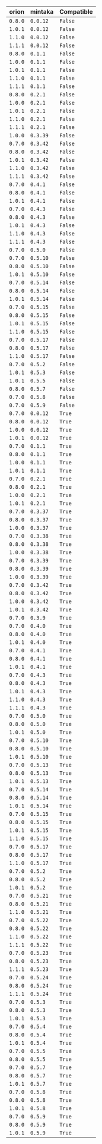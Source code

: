 | orion | mintaka | Compatible | 
 |-------|------|-----| 
| ```0.8.0``` | ```0.0.12``` | ```False``` | 
| ```1.0.1``` | ```0.0.12``` | ```False``` | 
| ```1.1.0``` | ```0.0.12``` | ```False``` | 
| ```1.1.1``` | ```0.0.12``` | ```False``` | 
| ```0.8.0``` | ```0.1.1``` | ```False``` | 
| ```1.0.0``` | ```0.1.1``` | ```False``` | 
| ```1.0.1``` | ```0.1.1``` | ```False``` | 
| ```1.1.0``` | ```0.1.1``` | ```False``` | 
| ```1.1.1``` | ```0.1.1``` | ```False``` | 
| ```0.8.0``` | ```0.2.1``` | ```False``` | 
| ```1.0.0``` | ```0.2.1``` | ```False``` | 
| ```1.0.1``` | ```0.2.1``` | ```False``` | 
| ```1.1.0``` | ```0.2.1``` | ```False``` | 
| ```1.1.1``` | ```0.2.1``` | ```False``` | 
| ```1.0.0``` | ```0.3.39``` | ```False``` | 
| ```0.7.0``` | ```0.3.42``` | ```False``` | 
| ```0.8.0``` | ```0.3.42``` | ```False``` | 
| ```1.0.1``` | ```0.3.42``` | ```False``` | 
| ```1.1.0``` | ```0.3.42``` | ```False``` | 
| ```1.1.1``` | ```0.3.42``` | ```False``` | 
| ```0.7.0``` | ```0.4.1``` | ```False``` | 
| ```0.8.0``` | ```0.4.1``` | ```False``` | 
| ```1.0.1``` | ```0.4.1``` | ```False``` | 
| ```0.7.0``` | ```0.4.3``` | ```False``` | 
| ```0.8.0``` | ```0.4.3``` | ```False``` | 
| ```1.0.1``` | ```0.4.3``` | ```False``` | 
| ```1.1.0``` | ```0.4.3``` | ```False``` | 
| ```1.1.1``` | ```0.4.3``` | ```False``` | 
| ```0.7.0``` | ```0.5.0``` | ```False``` | 
| ```0.7.0``` | ```0.5.10``` | ```False``` | 
| ```0.8.0``` | ```0.5.10``` | ```False``` | 
| ```1.0.1``` | ```0.5.10``` | ```False``` | 
| ```0.7.0``` | ```0.5.14``` | ```False``` | 
| ```0.8.0``` | ```0.5.14``` | ```False``` | 
| ```1.0.1``` | ```0.5.14``` | ```False``` | 
| ```0.7.0``` | ```0.5.15``` | ```False``` | 
| ```0.8.0``` | ```0.5.15``` | ```False``` | 
| ```1.0.1``` | ```0.5.15``` | ```False``` | 
| ```1.1.0``` | ```0.5.15``` | ```False``` | 
| ```0.7.0``` | ```0.5.17``` | ```False``` | 
| ```0.8.0``` | ```0.5.17``` | ```False``` | 
| ```1.1.0``` | ```0.5.17``` | ```False``` | 
| ```0.7.0``` | ```0.5.2``` | ```False``` | 
| ```1.0.1``` | ```0.5.3``` | ```False``` | 
| ```1.0.1``` | ```0.5.5``` | ```False``` | 
| ```0.8.0``` | ```0.5.7``` | ```False``` | 
| ```0.7.0``` | ```0.5.8``` | ```False``` | 
| ```0.7.0``` | ```0.5.9``` | ```False``` | 
| ```0.7.0``` | ```0.0.12``` | ```True``` | 
| ```0.8.0``` | ```0.0.12``` | ```True``` | 
| ```1.0.0``` | ```0.0.12``` | ```True``` | 
| ```1.0.1``` | ```0.0.12``` | ```True``` | 
| ```0.7.0``` | ```0.1.1``` | ```True``` | 
| ```0.8.0``` | ```0.1.1``` | ```True``` | 
| ```1.0.0``` | ```0.1.1``` | ```True``` | 
| ```1.0.1``` | ```0.1.1``` | ```True``` | 
| ```0.7.0``` | ```0.2.1``` | ```True``` | 
| ```0.8.0``` | ```0.2.1``` | ```True``` | 
| ```1.0.0``` | ```0.2.1``` | ```True``` | 
| ```1.0.1``` | ```0.2.1``` | ```True``` | 
| ```0.7.0``` | ```0.3.37``` | ```True``` | 
| ```0.8.0``` | ```0.3.37``` | ```True``` | 
| ```1.0.0``` | ```0.3.37``` | ```True``` | 
| ```0.7.0``` | ```0.3.38``` | ```True``` | 
| ```0.8.0``` | ```0.3.38``` | ```True``` | 
| ```1.0.0``` | ```0.3.38``` | ```True``` | 
| ```0.7.0``` | ```0.3.39``` | ```True``` | 
| ```0.8.0``` | ```0.3.39``` | ```True``` | 
| ```1.0.0``` | ```0.3.39``` | ```True``` | 
| ```0.7.0``` | ```0.3.42``` | ```True``` | 
| ```0.8.0``` | ```0.3.42``` | ```True``` | 
| ```1.0.0``` | ```0.3.42``` | ```True``` | 
| ```1.0.1``` | ```0.3.42``` | ```True``` | 
| ```0.7.0``` | ```0.3.9``` | ```True``` | 
| ```0.7.0``` | ```0.4.0``` | ```True``` | 
| ```0.8.0``` | ```0.4.0``` | ```True``` | 
| ```1.0.1``` | ```0.4.0``` | ```True``` | 
| ```0.7.0``` | ```0.4.1``` | ```True``` | 
| ```0.8.0``` | ```0.4.1``` | ```True``` | 
| ```1.0.1``` | ```0.4.1``` | ```True``` | 
| ```0.7.0``` | ```0.4.3``` | ```True``` | 
| ```0.8.0``` | ```0.4.3``` | ```True``` | 
| ```1.0.1``` | ```0.4.3``` | ```True``` | 
| ```1.1.0``` | ```0.4.3``` | ```True``` | 
| ```1.1.1``` | ```0.4.3``` | ```True``` | 
| ```0.7.0``` | ```0.5.0``` | ```True``` | 
| ```0.8.0``` | ```0.5.0``` | ```True``` | 
| ```1.0.1``` | ```0.5.0``` | ```True``` | 
| ```0.7.0``` | ```0.5.10``` | ```True``` | 
| ```0.8.0``` | ```0.5.10``` | ```True``` | 
| ```1.0.1``` | ```0.5.10``` | ```True``` | 
| ```0.7.0``` | ```0.5.13``` | ```True``` | 
| ```0.8.0``` | ```0.5.13``` | ```True``` | 
| ```1.0.1``` | ```0.5.13``` | ```True``` | 
| ```0.7.0``` | ```0.5.14``` | ```True``` | 
| ```0.8.0``` | ```0.5.14``` | ```True``` | 
| ```1.0.1``` | ```0.5.14``` | ```True``` | 
| ```0.7.0``` | ```0.5.15``` | ```True``` | 
| ```0.8.0``` | ```0.5.15``` | ```True``` | 
| ```1.0.1``` | ```0.5.15``` | ```True``` | 
| ```1.1.0``` | ```0.5.15``` | ```True``` | 
| ```0.7.0``` | ```0.5.17``` | ```True``` | 
| ```0.8.0``` | ```0.5.17``` | ```True``` | 
| ```1.1.0``` | ```0.5.17``` | ```True``` | 
| ```0.7.0``` | ```0.5.2``` | ```True``` | 
| ```0.8.0``` | ```0.5.2``` | ```True``` | 
| ```1.0.1``` | ```0.5.2``` | ```True``` | 
| ```0.7.0``` | ```0.5.21``` | ```True``` | 
| ```0.8.0``` | ```0.5.21``` | ```True``` | 
| ```1.1.0``` | ```0.5.21``` | ```True``` | 
| ```0.7.0``` | ```0.5.22``` | ```True``` | 
| ```0.8.0``` | ```0.5.22``` | ```True``` | 
| ```1.1.0``` | ```0.5.22``` | ```True``` | 
| ```1.1.1``` | ```0.5.22``` | ```True``` | 
| ```0.7.0``` | ```0.5.23``` | ```True``` | 
| ```0.8.0``` | ```0.5.23``` | ```True``` | 
| ```1.1.1``` | ```0.5.23``` | ```True``` | 
| ```0.7.0``` | ```0.5.24``` | ```True``` | 
| ```0.8.0``` | ```0.5.24``` | ```True``` | 
| ```1.1.1``` | ```0.5.24``` | ```True``` | 
| ```0.7.0``` | ```0.5.3``` | ```True``` | 
| ```0.8.0``` | ```0.5.3``` | ```True``` | 
| ```1.0.1``` | ```0.5.3``` | ```True``` | 
| ```0.7.0``` | ```0.5.4``` | ```True``` | 
| ```0.8.0``` | ```0.5.4``` | ```True``` | 
| ```1.0.1``` | ```0.5.4``` | ```True``` | 
| ```0.7.0``` | ```0.5.5``` | ```True``` | 
| ```0.8.0``` | ```0.5.5``` | ```True``` | 
| ```0.7.0``` | ```0.5.7``` | ```True``` | 
| ```0.8.0``` | ```0.5.7``` | ```True``` | 
| ```1.0.1``` | ```0.5.7``` | ```True``` | 
| ```0.7.0``` | ```0.5.8``` | ```True``` | 
| ```0.8.0``` | ```0.5.8``` | ```True``` | 
| ```1.0.1``` | ```0.5.8``` | ```True``` | 
| ```0.7.0``` | ```0.5.9``` | ```True``` | 
| ```0.8.0``` | ```0.5.9``` | ```True``` | 
| ```1.0.1``` | ```0.5.9``` | ```True``` | 
